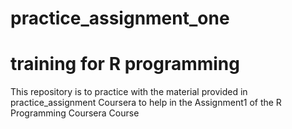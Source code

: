 practice_assignment_one
=======================

# training for R programming
This repository is to practice with the material provided in practice_assignment Coursera to help in the Assignment1 of the R Programming Coursera Course

